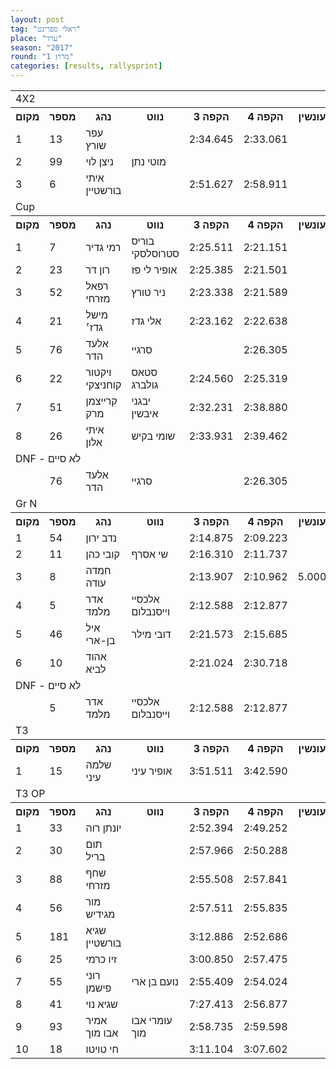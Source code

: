 ```yaml
---
layout: post
tag: "ראלי ספרינט"
place: "ערד"
season: "2017"
round: "מרוץ 1"
categories: [results, rallysprint]
---
```

<table class="line_color big_table">
    <tr>
        <td  colspan="99" class="title_font">4X2</td>
    </tr>
    <tr class="rnkh_bkcolor">
        <th class="rnkh_font">מקום</th>
        <th class="rnkh_font">מספר</th>
        <th class="rnkh_font">נהג</th>
        <th class="rnkh_font">נווט</th>
        <th class="rnkh_font">הקפה 3</th>
        <th class="rnkh_font">הקפה 4</th>
        <th class="rnkh_font">עונשין</th>
        <th class="rnkh_font">הקפה 5</th>
        <th class="rnkh_font">עונשין</th>
        <th class="rnkh_font">זמן</th>
        <th class="rnkh_font">פער</th>
    </tr>
    <tr class="rnk_bkcolor">
        <td class="rnk_font">1</td>
        <td class="rnk_font">13</td>
        <td class="rnk_font">עפר שורץ</td>
        <td class="rnk_font"></td>
        <td class="rnk_font">2:34.645</td>
        <td class="rnk_font">2:33.061</td>
        <td class="rnk_font"></td>
        <td class="rnk_font">2:38.096</td>
        <td class="rnk_font"></td>
        <td class="rnk_font">2:33.061</td>
        <td class="rnk_font"></td>
    </tr>
    <tr class="rnk_bkcolor">
        <td class="rnk_font">2</td>
        <td class="rnk_font">99</td>
        <td class="rnk_font">ניצן לוי</td>
        <td class="rnk_font">מוטי נתן</td>
        <td class="rnk_font"></td>
        <td class="rnk_font"></td>
        <td class="rnk_font"></td>
        <td class="rnk_font">2:36.522</td>
        <td class="rnk_font"></td>
        <td class="rnk_font">2:36.522</td>
        <td class="rnk_font">3.461</td>
    </tr>
    <tr class="rnk_bkcolor">
        <td class="rnk_font">3</td>
        <td class="rnk_font">6</td>
        <td class="rnk_font">איתי בורשטיין</td>
        <td class="rnk_font"></td>
        <td class="rnk_font">2:51.627</td>
        <td class="rnk_font">2:58.911</td>
        <td class="rnk_font"></td>
        <td class="rnk_font">2:49.245</td>
        <td class="rnk_font"></td>
        <td class="rnk_font">2:49.245</td>
        <td class="rnk_font">16.184</td>
    </tr>
    <tr>
        <td  colspan="99" class="title_font">Cup</td>
    </tr>
    <tr class="rnkh_bkcolor">
        <th class="rnkh_font">מקום</th>
        <th class="rnkh_font">מספר</th>
        <th class="rnkh_font">נהג</th>
        <th class="rnkh_font">נווט</th>
        <th class="rnkh_font">הקפה 3</th>
        <th class="rnkh_font">הקפה 4</th>
        <th class="rnkh_font">עונשין</th>
        <th class="rnkh_font">הקפה 5</th>
        <th class="rnkh_font">עונשין</th>
        <th class="rnkh_font">זמן</th>
        <th class="rnkh_font">פער</th>
    </tr>
    <tr class="rnk_bkcolor">
        <td class="rnk_font">1</td>
        <td class="rnk_font">7</td>
        <td class="rnk_font">רמי גדיר</td>
        <td class="rnk_font">בוריס סטרוסלסקי</td>
        <td class="rnk_font">2:25.511</td>
        <td class="rnk_font">2:21.151</td>
        <td class="rnk_font"></td>
        <td class="rnk_font">2:18.589</td>
        <td class="rnk_font"></td>
        <td class="rnk_font">2:18.589</td>
        <td class="rnk_font"></td>
    </tr>
    <tr class="rnk_bkcolor">
        <td class="rnk_font">2</td>
        <td class="rnk_font">23</td>
        <td class="rnk_font">רון דר</td>
        <td class="rnk_font">אופיר לי פז</td>
        <td class="rnk_font">2:25.385</td>
        <td class="rnk_font">2:21.501</td>
        <td class="rnk_font"></td>
        <td class="rnk_font">2:18.637</td>
        <td class="rnk_font"></td>
        <td class="rnk_font">2:18.637</td>
        <td class="rnk_font">0.048</td>
    </tr>
    <tr class="rnk_bkcolor">
        <td class="rnk_font">3</td>
        <td class="rnk_font">52</td>
        <td class="rnk_font">רפאל מזרחי</td>
        <td class="rnk_font">ניר טורץ</td>
        <td class="rnk_font">2:23.338</td>
        <td class="rnk_font">2:21.589</td>
        <td class="rnk_font"></td>
        <td class="rnk_font">2:18.960</td>
        <td class="rnk_font"></td>
        <td class="rnk_font">2:18.960</td>
        <td class="rnk_font">0.371</td>
    </tr>
    <tr class="rnk_bkcolor">
        <td class="rnk_font">4</td>
        <td class="rnk_font">21</td>
        <td class="rnk_font">מישל גדז׳</td>
        <td class="rnk_font">אלי גדז</td>
        <td class="rnk_font">2:23.162</td>
        <td class="rnk_font">2:22.638</td>
        <td class="rnk_font"></td>
        <td class="rnk_font">2:19.280</td>
        <td class="rnk_font"></td>
        <td class="rnk_font">2:19.280</td>
        <td class="rnk_font">0.691</td>
    </tr>
    <tr class="rnk_bkcolor">
        <td class="rnk_font">5</td>
        <td class="rnk_font">76</td>
        <td class="rnk_font">אלעד הדר</td>
        <td class="rnk_font">סרגיי</td>
        <td class="rnk_font"></td>
        <td class="rnk_font">2:26.305</td>
        <td class="rnk_font"></td>
        <td class="rnk_font">2:21.068</td>
        <td class="rnk_font"></td>
        <td class="rnk_font">2:21.068</td>
        <td class="rnk_font">2.479</td>
    </tr>
    <tr class="rnk_bkcolor">
        <td class="rnk_font">6</td>
        <td class="rnk_font">22</td>
        <td class="rnk_font">ויקטור קוחניצקי</td>
        <td class="rnk_font">סטאס גולברג</td>
        <td class="rnk_font">2:24.560</td>
        <td class="rnk_font">2:25.319</td>
        <td class="rnk_font"></td>
        <td class="rnk_font">2:26.824</td>
        <td class="rnk_font"></td>
        <td class="rnk_font">2:24.560</td>
        <td class="rnk_font">5.971</td>
    </tr>
    <tr class="rnk_bkcolor">
        <td class="rnk_font">7</td>
        <td class="rnk_font">51</td>
        <td class="rnk_font">קרייצמן מרק</td>
        <td class="rnk_font">יבגני איבשין</td>
        <td class="rnk_font">2:32.231</td>
        <td class="rnk_font">2:38.880</td>
        <td class="rnk_font"></td>
        <td class="rnk_font">2:32.412</td>
        <td class="rnk_font"></td>
        <td class="rnk_font">2:32.231</td>
        <td class="rnk_font">13.642</td>
    </tr>
    <tr class="rnk_bkcolor">
        <td class="rnk_font">8</td>
        <td class="rnk_font">26</td>
        <td class="rnk_font">איתי אלון</td>
        <td class="rnk_font">שומי בקיש</td>
        <td class="rnk_font">2:33.931</td>
        <td class="rnk_font">2:39.462</td>
        <td class="rnk_font"></td>
        <td class="rnk_font"></td>
        <td class="rnk_font"></td>
        <td class="rnk_font">2:33.931</td>
        <td class="rnk_font">15.342</td>
    </tr>
    <tr>
        <td  colspan="99" class="subtitle_font">DNF - לא סיים</td>
    </tr>
    <tr class="rnk_bkcolor">
        <td class="rnk_font"></td>
        <td class="rnk_font">76</td>
        <td class="rnk_font">אלעד הדר</td>
        <td class="rnk_font">סרגיי</td>
        <td class="rnk_font"></td>
        <td class="rnk_font">2:26.305</td>
        <td class="rnk_font"></td>
        <td class="rnk_font">2:21.068</td>
        <td class="rnk_font"></td>
        <td class="rnk_font"></td>
        <td class="rnk_font"></td>
    </tr>
    <tr>
        <td  colspan="99" class="title_font">Gr N</td>
    </tr>
    <tr class="rnkh_bkcolor">
        <th class="rnkh_font">מקום</th>
        <th class="rnkh_font">מספר</th>
        <th class="rnkh_font">נהג</th>
        <th class="rnkh_font">נווט</th>
        <th class="rnkh_font">הקפה 3</th>
        <th class="rnkh_font">הקפה 4</th>
        <th class="rnkh_font">עונשין</th>
        <th class="rnkh_font">הקפה 5</th>
        <th class="rnkh_font">עונשין</th>
        <th class="rnkh_font">זמן</th>
        <th class="rnkh_font">פער</th>
    </tr>
    <tr class="rnk_bkcolor">
        <td class="rnk_font">1</td>
        <td class="rnk_font">54</td>
        <td class="rnk_font">נדב ירון</td>
        <td class="rnk_font"></td>
        <td class="rnk_font">2:14.875</td>
        <td class="rnk_font">2:09.223</td>
        <td class="rnk_font"></td>
        <td class="rnk_font">2:18.115</td>
        <td class="rnk_font"></td>
        <td class="rnk_font">2:09.223</td>
        <td class="rnk_font"></td>
    </tr>
    <tr class="rnk_bkcolor">
        <td class="rnk_font">2</td>
        <td class="rnk_font">11</td>
        <td class="rnk_font">קובי כהן</td>
        <td class="rnk_font">שי אסרף</td>
        <td class="rnk_font">2:16.310</td>
        <td class="rnk_font">2:11.737</td>
        <td class="rnk_font"></td>
        <td class="rnk_font">2:12.894</td>
        <td class="rnk_font"></td>
        <td class="rnk_font">2:11.737</td>
        <td class="rnk_font">2.514</td>
    </tr>
    <tr class="rnk_bkcolor">
        <td class="rnk_font">3</td>
        <td class="rnk_font">8</td>
        <td class="rnk_font">חמדה עודה</td>
        <td class="rnk_font"></td>
        <td class="rnk_font">2:13.907</td>
        <td class="rnk_font">2:10.962</td>
        <td class="rnk_font">5.000</td>
        <td class="rnk_font">2:11.778</td>
        <td class="rnk_font"></td>
        <td class="rnk_font">2:11.778</td>
        <td class="rnk_font">2.555</td>
    </tr>
    <tr class="rnk_bkcolor">
        <td class="rnk_font">4</td>
        <td class="rnk_font">5</td>
        <td class="rnk_font">אדר מלמד</td>
        <td class="rnk_font">אלכסיי וייסנבלום</td>
        <td class="rnk_font">2:12.588</td>
        <td class="rnk_font">2:12.877</td>
        <td class="rnk_font"></td>
        <td class="rnk_font"></td>
        <td class="rnk_font"></td>
        <td class="rnk_font">2:12.588</td>
        <td class="rnk_font">3.365</td>
    </tr>
    <tr class="rnk_bkcolor">
        <td class="rnk_font">5</td>
        <td class="rnk_font">46</td>
        <td class="rnk_font">איל בן-ארי</td>
        <td class="rnk_font">דובי מילר</td>
        <td class="rnk_font">2:21.573</td>
        <td class="rnk_font">2:15.685</td>
        <td class="rnk_font"></td>
        <td class="rnk_font">2:14.315</td>
        <td class="rnk_font"></td>
        <td class="rnk_font">2:14.315</td>
        <td class="rnk_font">5.092</td>
    </tr>
    <tr class="rnk_bkcolor">
        <td class="rnk_font">6</td>
        <td class="rnk_font">10</td>
        <td class="rnk_font">אהוד לביא</td>
        <td class="rnk_font"></td>
        <td class="rnk_font">2:21.024</td>
        <td class="rnk_font">2:30.718</td>
        <td class="rnk_font"></td>
        <td class="rnk_font"></td>
        <td class="rnk_font"></td>
        <td class="rnk_font">2:21.024</td>
        <td class="rnk_font">11.801</td>
    </tr>
    <tr>
        <td  colspan="99" class="subtitle_font">DNF - לא סיים</td>
    </tr>
    <tr class="rnk_bkcolor">
        <td class="rnk_font"></td>
        <td class="rnk_font">5</td>
        <td class="rnk_font">אדר מלמד</td>
        <td class="rnk_font">אלכסיי וייסנבלום</td>
        <td class="rnk_font">2:12.588</td>
        <td class="rnk_font">2:12.877</td>
        <td class="rnk_font"></td>
        <td class="rnk_font"></td>
        <td class="rnk_font"></td>
        <td class="rnk_font"></td>
        <td class="rnk_font"></td>
    </tr>
    <tr>
        <td  colspan="99" class="title_font">T3</td>
    </tr>
    <tr class="rnkh_bkcolor">
        <th class="rnkh_font">מקום</th>
        <th class="rnkh_font">מספר</th>
        <th class="rnkh_font">נהג</th>
        <th class="rnkh_font">נווט</th>
        <th class="rnkh_font">הקפה 3</th>
        <th class="rnkh_font">הקפה 4</th>
        <th class="rnkh_font">עונשין</th>
        <th class="rnkh_font">הקפה 5</th>
        <th class="rnkh_font">עונשין</th>
        <th class="rnkh_font">זמן</th>
        <th class="rnkh_font">פער</th>
    </tr>
    <tr class="rnk_bkcolor">
        <td class="rnk_font">1</td>
        <td class="rnk_font">15</td>
        <td class="rnk_font">שלמה עיני</td>
        <td class="rnk_font">אופיר עיני</td>
        <td class="rnk_font">3:51.511</td>
        <td class="rnk_font">3:42.590</td>
        <td class="rnk_font"></td>
        <td class="rnk_font">3:38.998</td>
        <td class="rnk_font"></td>
        <td class="rnk_font">3:38.998</td>
        <td class="rnk_font"></td>
    </tr>
    <tr>
        <td  colspan="99" class="title_font">T3 OP</td>
    </tr>
    <tr class="rnkh_bkcolor">
        <th class="rnkh_font">מקום</th>
        <th class="rnkh_font">מספר</th>
        <th class="rnkh_font">נהג</th>
        <th class="rnkh_font">נווט</th>
        <th class="rnkh_font">הקפה 3</th>
        <th class="rnkh_font">הקפה 4</th>
        <th class="rnkh_font">עונשין</th>
        <th class="rnkh_font">הקפה 5</th>
        <th class="rnkh_font">עונשין</th>
        <th class="rnkh_font">זמן</th>
        <th class="rnkh_font">פער</th>
    </tr>
    <tr class="rnk_bkcolor">
        <td class="rnk_font">1</td>
        <td class="rnk_font">33</td>
        <td class="rnk_font">יונתן רוה</td>
        <td class="rnk_font"></td>
        <td class="rnk_font">2:52.394</td>
        <td class="rnk_font">2:49.252</td>
        <td class="rnk_font"></td>
        <td class="rnk_font">2:55.525</td>
        <td class="rnk_font"></td>
        <td class="rnk_font">2:49.252</td>
        <td class="rnk_font"></td>
    </tr>
    <tr class="rnk_bkcolor">
        <td class="rnk_font">2</td>
        <td class="rnk_font">30</td>
        <td class="rnk_font">תום בריל</td>
        <td class="rnk_font"></td>
        <td class="rnk_font">2:57.966</td>
        <td class="rnk_font">2:50.288</td>
        <td class="rnk_font"></td>
        <td class="rnk_font">2:48.088</td>
        <td class="rnk_font">5.000</td>
        <td class="rnk_font">2:50.288</td>
        <td class="rnk_font">1.036</td>
    </tr>
    <tr class="rnk_bkcolor">
        <td class="rnk_font">3</td>
        <td class="rnk_font">88</td>
        <td class="rnk_font">שחף מזרחי</td>
        <td class="rnk_font"></td>
        <td class="rnk_font">2:55.508</td>
        <td class="rnk_font">2:57.841</td>
        <td class="rnk_font"></td>
        <td class="rnk_font">2:51.567</td>
        <td class="rnk_font"></td>
        <td class="rnk_font">2:51.567</td>
        <td class="rnk_font">2.315</td>
    </tr>
    <tr class="rnk_bkcolor">
        <td class="rnk_font">4</td>
        <td class="rnk_font">56</td>
        <td class="rnk_font">מור מגידיש</td>
        <td class="rnk_font"></td>
        <td class="rnk_font">2:57.511</td>
        <td class="rnk_font">2:55.835</td>
        <td class="rnk_font"></td>
        <td class="rnk_font">2:51.723</td>
        <td class="rnk_font"></td>
        <td class="rnk_font">2:51.723</td>
        <td class="rnk_font">2.471</td>
    </tr>
    <tr class="rnk_bkcolor">
        <td class="rnk_font">5</td>
        <td class="rnk_font">181</td>
        <td class="rnk_font">שגיא בורשטיין</td>
        <td class="rnk_font"></td>
        <td class="rnk_font">3:12.886</td>
        <td class="rnk_font">2:52.686</td>
        <td class="rnk_font"></td>
        <td class="rnk_font">2:51.878</td>
        <td class="rnk_font"></td>
        <td class="rnk_font">2:51.878</td>
        <td class="rnk_font">2.626</td>
    </tr>
    <tr class="rnk_bkcolor">
        <td class="rnk_font">6</td>
        <td class="rnk_font">25</td>
        <td class="rnk_font">זיו כרמי</td>
        <td class="rnk_font"></td>
        <td class="rnk_font">3:00.850</td>
        <td class="rnk_font">2:57.475</td>
        <td class="rnk_font"></td>
        <td class="rnk_font">2:52.215</td>
        <td class="rnk_font"></td>
        <td class="rnk_font">2:52.215</td>
        <td class="rnk_font">2.963</td>
    </tr>
    <tr class="rnk_bkcolor">
        <td class="rnk_font">7</td>
        <td class="rnk_font">55</td>
        <td class="rnk_font">רוני פישמן</td>
        <td class="rnk_font">נועם בן ארי</td>
        <td class="rnk_font">2:55.409</td>
        <td class="rnk_font">2:54.024</td>
        <td class="rnk_font"></td>
        <td class="rnk_font">3:05.965</td>
        <td class="rnk_font"></td>
        <td class="rnk_font">2:54.024</td>
        <td class="rnk_font">4.772</td>
    </tr>
    <tr class="rnk_bkcolor">
        <td class="rnk_font">8</td>
        <td class="rnk_font">41</td>
        <td class="rnk_font">שגיא נוי</td>
        <td class="rnk_font"></td>
        <td class="rnk_font">7:27.413</td>
        <td class="rnk_font">2:56.877</td>
        <td class="rnk_font"></td>
        <td class="rnk_font">7:52.804</td>
        <td class="rnk_font"></td>
        <td class="rnk_font">2:56.877</td>
        <td class="rnk_font">7.625</td>
    </tr>
    <tr class="rnk_bkcolor">
        <td class="rnk_font">9</td>
        <td class="rnk_font">93</td>
        <td class="rnk_font">אמיר אבו מוך</td>
        <td class="rnk_font">עומרי אבו מוך</td>
        <td class="rnk_font">2:58.735</td>
        <td class="rnk_font">2:59.598</td>
        <td class="rnk_font"></td>
        <td class="rnk_font">2:59.594</td>
        <td class="rnk_font"></td>
        <td class="rnk_font">2:58.735</td>
        <td class="rnk_font">9.483</td>
    </tr>
    <tr class="rnk_bkcolor">
        <td class="rnk_font">10</td>
        <td class="rnk_font">18</td>
        <td class="rnk_font">חי טויטו</td>
        <td class="rnk_font"></td>
        <td class="rnk_font">3:11.104</td>
        <td class="rnk_font">3:07.602</td>
        <td class="rnk_font"></td>
        <td class="rnk_font">2:59.795</td>
        <td class="rnk_font"></td>
        <td class="rnk_font">2:59.795</td>
        <td class="rnk_font">10.543</td>
    </tr>
</table>
